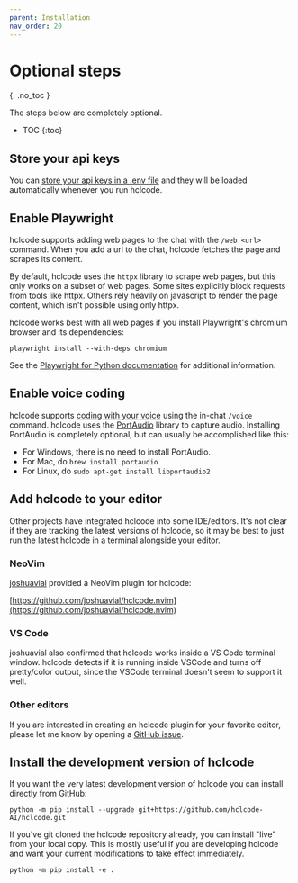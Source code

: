 ```yaml
---
parent: Installation
nav_order: 20
---
```


# Optional steps
{: .no_toc }

The steps below are completely optional.

- TOC
{:toc}


## Store your api keys 

You can [store your api keys in a .env file](/docs/config/dotenv.html)
and they will be loaded automatically whenever you run hclcode.

## Enable Playwright 

hclcode supports adding web pages to the chat with the `/web <url>` command.
When you add a url to the chat, hclcode fetches the page and scrapes its
content.

By default, hclcode uses the `httpx` library to scrape web pages, but this only
works on a subset of web pages.
Some sites explicitly block requests from tools like httpx.
Others rely heavily on javascript to render the page content,
which isn't possible using only httpx.

hclcode works best with all web pages if you install
Playwright's chromium browser and its dependencies:

```
playwright install --with-deps chromium
```

See the
[Playwright for Python documentation](https://playwright.dev/python/docs/browsers#install-system-dependencies)
for additional information.


## Enable voice coding 

hclcode supports 
[coding with your voice](https://hclcode.chat/docs/usage/voice.html)
using the in-chat `/voice` command.
hclcode uses the [PortAudio](http://www.portaudio.com) library to
capture audio.
Installing PortAudio is completely optional, but can usually be accomplished like this:

- For Windows, there is no need to install PortAudio.
- For Mac, do `brew install portaudio`
- For Linux, do `sudo apt-get install libportaudio2`

## Add hclcode to your editor 

Other projects have integrated hclcode into some IDE/editors.
It's not clear if they are tracking the latest
versions of hclcode,
so it may be best to just run the latest
hclcode in a terminal alongside your editor.

### NeoVim

[joshuavial](https://github.com/joshuavial) provided a NeoVim plugin for hclcode:

[https://github.com/joshuavial/hclcode.nvim](https://github.com/joshuavial/hclcode.nvim)

### VS Code

joshuavial also confirmed that hclcode works inside a VS Code terminal window.
hclcode detects if it is running inside VSCode and turns off pretty/color output,
since the VSCode terminal doesn't seem to support it well.

### Other editors

If you are interested in creating an hclcode plugin for your favorite editor,
please let me know by opening a
[GitHub issue](https://github.com/hclcode-AI/hclcode/issues).


## Install the development version of hclcode 

If you want the very latest development version of hclcode
you can install directly from GitHub:

```
python -m pip install --upgrade git+https://github.com/hclcode-AI/hclcode.git
```

If you've git cloned the hclcode repository already, you can install "live" from your local copy. This is mostly useful if you are developing hclcode and want your current modifications to take effect immediately.

```
python -m pip install -e .
```

